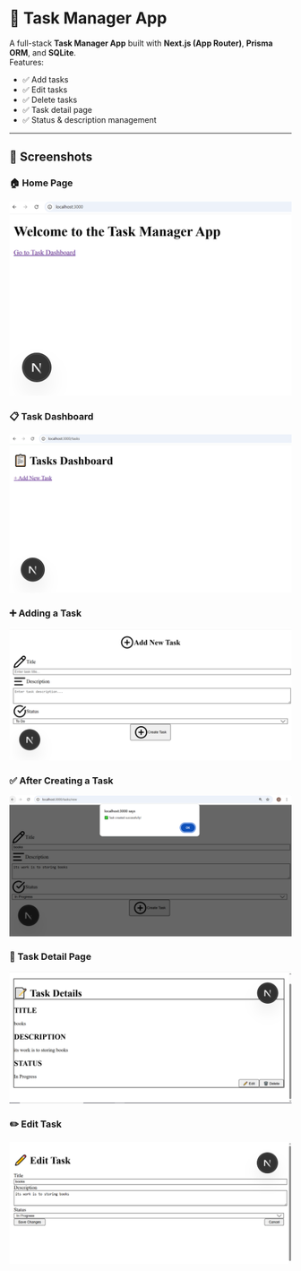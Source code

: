# 📝 Task Manager App

A full-stack **Task Manager App** built with **Next.js (App Router)**, **Prisma ORM**, and **SQLite**.  
Features:
- ✅ Add tasks
- ✅ Edit tasks
- ✅ Delete tasks
- ✅ Task detail page
- ✅ Status & description management

---


## 📸 Screenshots

### 🏠 Home Page
![Home Page](./Screenshots/Home-page.png)

### 📋 Task Dashboard
![Task Dashboard](./Screenshots/task-dashboard.png)

### ➕ Adding a Task
![Adding Task](./Screenshots/Adding-task.png)

### ✅ After Creating a Task
![After Creating Task](./Screenshots/after-creating-task.png)

### 🔎 Task Detail Page
![Task Detail](./Screenshots/task-detail.png)

### ✏️ Edit Task
![Edit Task](./Screenshots/edit-task.png)

